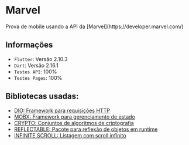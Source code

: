 # Marvel
<p>Prova de mobile usando a API da [Marvel](https://developer.marvel.com/)</p>

## Informações

- `Flutter`: Versão 2.10.3
- `Dart`: Versão 2.16.1
- `Testes API`: 100%
- `Testes Pages`: 100%

## Bibliotecas usadas:

- [DIO: Framework para requisições HTTP](https://pub.dev/packages/dio)
- [MOBX: Framework para gerenciamento de estado](https://pub.dev/packages/mobx)
- [CRYPTO: Conjuntos de algoritmos de criptografia](https://pub.dev/packages/crypto)
- [REFLECTABLE: Pacote para reflexão de objetos em runtime](https://pub.dev/packages/reflectable)
- [INFINITE SCROLL: Listagem com scroll infinito](https://pub.dev/packages/infinite_scroll_pagination)